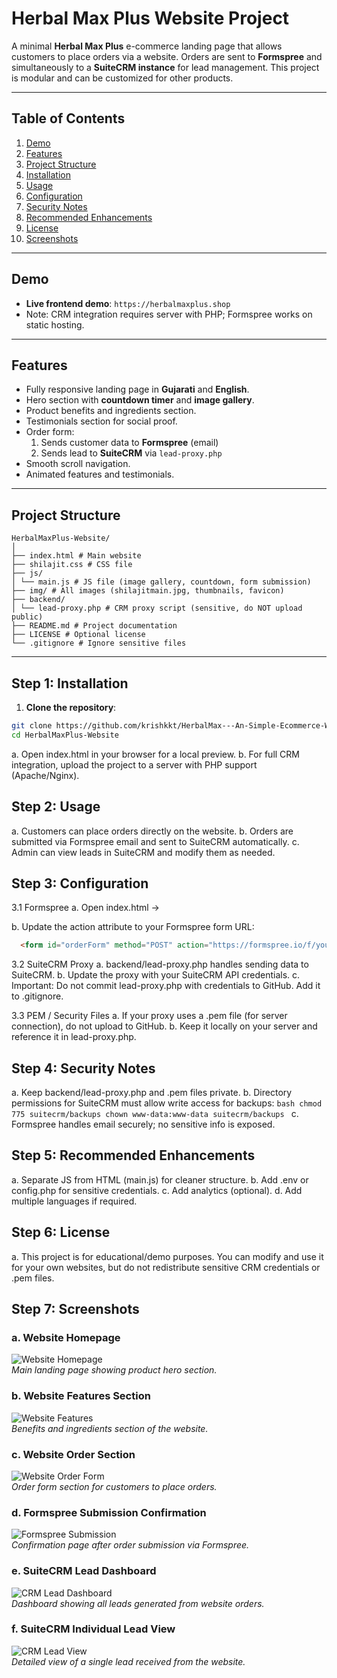 # Herbal Max Plus Website Project

A minimal **Herbal Max Plus** e-commerce landing page that allows customers to place orders via a website. Orders are sent to **Formspree** and simultaneously to a **SuiteCRM instance** for lead management. This project is modular and can be customized for other products.

---

## Table of Contents

1. [Demo](#demo)  
2. [Features](#features)  
3. [Project Structure](#project-structure)  
4. [Installation](#installation)  
5. [Usage](#usage)  
6. [Configuration](#configuration)  
7. [Security Notes](#security-notes)  
8. [Recommended Enhancements](#recommended-enhancements)  
9. [License](#license)  
10. [Screenshots](#screenshots)  

---

## Demo

- **Live frontend demo**: `https://herbalmaxplus.shop`  
- Note: CRM integration requires server with PHP; Formspree works on static hosting.

---

## Features

- Fully responsive landing page in **Gujarati** and **English**.  
- Hero section with **countdown timer** and **image gallery**.  
- Product benefits and ingredients section.  
- Testimonials section for social proof.  
- Order form:
  1. Sends customer data to **Formspree** (email)  
  2. Sends lead to **SuiteCRM** via `lead-proxy.php`  
- Smooth scroll navigation.  
- Animated features and testimonials.  

---

## Project Structure

    HerbalMaxPlus-Website/
    │
    ├── index.html # Main website
    ├── shilajit.css # CSS file
    ├── js/
    │ └── main.js # JS file (image gallery, countdown, form submission)
    ├── img/ # All images (shilajitmain.jpg, thumbnails, favicon)
    ├── backend/
    │ └── lead-proxy.php # CRM proxy script (sensitive, do NOT upload public)
    ├── README.md # Project documentation
    ├── LICENSE # Optional license
    └── .gitignore # Ignore sensitive files


---

## Step 1: Installation

1. **Clone the repository**:

  ```bash
  git clone https://github.com/krishkkt/HerbalMax---An-Simple-Ecommerce-Website.git
  cd HerbalMaxPlus-Website
  ```

  a. Open index.html in your browser for a local preview.
  b. For full CRM integration, upload the project to a server with PHP support (Apache/Nginx).

## Step 2: Usage

  a. Customers can place orders directly on the website.
  b. Orders are submitted via Formspree email and sent to SuiteCRM automatically.
  c. Admin can view leads in SuiteCRM and modify them as needed.

## Step 3: Configuration

3.1 Formspree
  a. Open index.html → <form id="orderForm">
  b. Update the action attribute to your Formspree form URL:

  ```html
    <form id="orderForm" method="POST" action="https://formspree.io/f/yourformid">
  ```

3.2 SuiteCRM Proxy
  a. backend/lead-proxy.php handles sending data to SuiteCRM.
  b. Update the proxy with your SuiteCRM API credentials.
  c. Important: Do not commit lead-proxy.php with credentials to GitHub. Add it to .gitignore.

3.3 PEM / Security Files
  a. If your proxy uses a .pem file (for server connection), do not upload to GitHub.
  b. Keep it locally on your server and reference it in lead-proxy.php.

## Step 4: Security Notes

  a. Keep backend/lead-proxy.php and .pem files private.
  b. Directory permissions for SuiteCRM must allow write access for backups:
      ```bash
          chmod 775 suitecrm/backups
          chown www-data:www-data suitecrm/backups
      ```
  c. Formspree handles email securely; no sensitive info is exposed.

## Step 5: Recommended Enhancements

  a. Separate JS from HTML (main.js) for cleaner structure.
  b. Add .env or config.php for sensitive credentials.
  c. Add analytics (optional).
  d. Add multiple languages if required.

## Step 6: License

  a. This project is for educational/demo purposes. You can modify and use it for your own websites, but do not redistribute sensitive CRM credentials or .pem files.

## Step 7: Screenshots
 ### a. Website Homepage
![Website Homepage](img/website-home.jpg)  
*Main landing page showing product hero section.*

### b. Website Features Section
![Website Features](img/website-features.jpg)  
*Benefits and ingredients section of the website.*

### c. Website Order Section
![Website Order Form](img/website-order.jpg)  
*Order form section for customers to place orders.*

### d. Formspree Submission Confirmation
![Formspree Submission](img/formspree-confirmation.jpg)  
*Confirmation page after order submission via Formspree.*

### e. SuiteCRM Lead Dashboard
![CRM Lead Dashboard](img/crm-dashboard.jpg)  
*Dashboard showing all leads generated from website orders.*

### f. SuiteCRM Individual Lead View
![CRM Lead View](img/crm-lead-view.jpg)  
*Detailed view of a single lead received from the website.*

